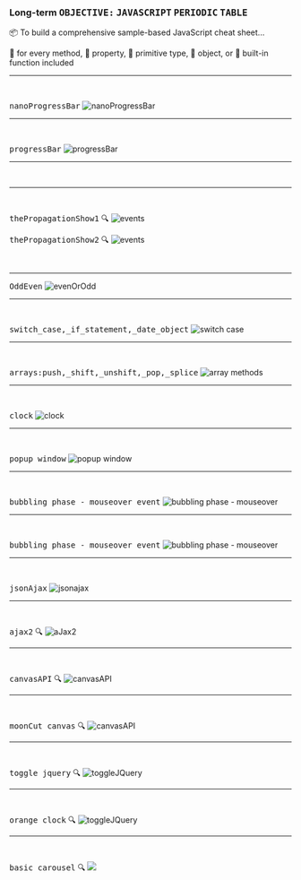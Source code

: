 ### Long-term <kbd>OBJECTIVE:</kbd>   <KBD>JAVASCRIPT</KBD> <KBD>PERIODIC</KBD>  <KBD>TABLE</KBD>
:package: To build a comprehensive sample-based JavaScript cheat sheet... 

:bookmark: for every method, 
:bookmark: property, 
:bookmark: primitive type, 
:bookmark: object, or 
:bookmark: built-in function included



<hr />  
<br />
  
 <KBD>nanoProgressBar</KBD>
 ![nanoProgressBar](images/nanoProgressBar.png)



<hr />  
<br />
 
 
 <KBD>progressBar</KBD>
 ![progressBar](images/progressBar.png "mobile")
 

 
<hr />  
<br />


 <hr />  
<br />
  
 <kbd>thePropagationShow1</kbd> :mag:
 ![events](images/propashow1.png)


<kbd>thePropagationShow2</kbd> :mag:
 ![events](images/propashow2.png)

<br>
<hr>

 <KBD>OddEven</KBD> 
 ![evenOrOdd](images/EvenOrOdd.png)
 
 
 
 
 <hr />  
<br />
  
  
  
 <KBD>switch_case,_if_statement,_date_object</KBD>
 ![switch case](images/greeting.png)
 
 
 <hr />  
<br />



  
 <KBD>arrays:push,_shift,_unshift,_pop,_splice</KBD> 
 ![array methods](images/array-methods.png)
 
 
 

 <hr />  
<br />
  
 <kbd>clock</kbd> 
 ![clock](images/clock.png "mobile")
 
 
 <hr />  
<br />
  
 <kbd>popup window</kbd> 
 ![popup window](images/popupwindow.png)
 
 
 <hr />  
<br />
  
 <kbd>bubbling phase - mouseover event</kbd> 
 ![bubbling phase - mouseover](images/bubblingphase.png)
 
 
 <hr />  
<br />
  
 <kbd>bubbling phase - mouseover event</kbd> 
 ![bubbling phase - mouseover](images/mouseover.png)
 
 
 
  <hr />  
<br />
  
 <kbd>jsonAjax</kbd> 
 ![jsonajax](images/jsonAjax.png)
 
 
 <hr />  
<br />
  
 <kbd>ajax2</kbd> :mag:
 ![aJax2](images/ajax2.png)
 
 
 
 <hr />  
<br />
  
 <kbd>canvasAPI</kbd> :mag:
 ![canvasAPI](images/canvas.png)
 
 
 
 <hr />  
<br />
  
 <kbd>moonCut canvas</kbd> :mag:
 ![canvasAPI](images/moonCut.png)
 
 
 
 <hr />  
<br />
  
 <kbd>toggle jquery</kbd> :mag:
 ![toggleJQuery](images/toggleJQuery.png)
 
 
  <hr />  
<br />
  
 <kbd>orange clock</kbd> :mag:
 ![toggleJQuery](images/orangeClock.png)
 
 
  <hr />  
<br />
  
 <kbd>basic carousel</kbd> :mag:
 ![](images/carousel.png)
 
 
